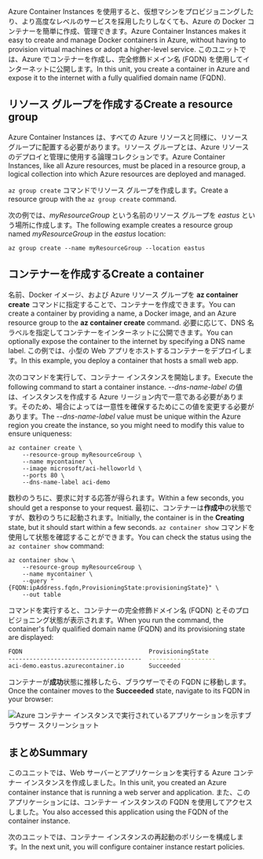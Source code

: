 <span data-ttu-id="4f16b-101">Azure Container Instances を使用すると、仮想マシンをプロビジョニングしたり、より高度なレベルのサービスを採用したりしなくても、Azure の Docker コンテナーを簡単に作成、管理できます。</span><span class="sxs-lookup"><span data-stu-id="4f16b-101">Azure Container Instances makes it easy to create and manage Docker containers in Azure, without having to provision virtual machines or adopt a higher-level service.</span></span> <span data-ttu-id="4f16b-102">このユニットでは、Azure でコンテナーを作成し、完全修飾ドメイン名 (FQDN) を使用してインターネットに公開します。</span><span class="sxs-lookup"><span data-stu-id="4f16b-102">In this unit, you create a container in Azure and expose it to the internet with a fully qualified domain name (FQDN).</span></span>

## <a name="create-a-resource-group"></a><span data-ttu-id="4f16b-103">リソース グループを作成する</span><span class="sxs-lookup"><span data-stu-id="4f16b-103">Create a resource group</span></span>

<span data-ttu-id="4f16b-104">Azure Container Instances は、すべての Azure リソースと同様に、リソース グループに配置する必要があります。リソース グループとは、Azure リソースのデプロイと管理に使用する論理コレクションです。</span><span class="sxs-lookup"><span data-stu-id="4f16b-104">Azure Container Instances, like all Azure resources, must be placed in a resource group, a logical collection into which Azure resources are deployed and managed.</span></span>

<span data-ttu-id="4f16b-105">`az group create` コマンドでリソース グループを作成します。</span><span class="sxs-lookup"><span data-stu-id="4f16b-105">Create a resource group with the `az group create` command.</span></span>

<span data-ttu-id="4f16b-106">次の例では、*myResourceGroup* という名前のリソース グループを *eastus* という場所に作成します。</span><span class="sxs-lookup"><span data-stu-id="4f16b-106">The following example creates a resource group named *myResourceGroup* in the *eastus* location:</span></span>

```azurecli
az group create --name myResourceGroup --location eastus
```

## <a name="create-a-container"></a><span data-ttu-id="4f16b-107">コンテナーを作成する</span><span class="sxs-lookup"><span data-stu-id="4f16b-107">Create a container</span></span>

<span data-ttu-id="4f16b-108">名前、Docker イメージ、および Azure リソース グループを **az container create** コマンドに指定することで、コンテナーを作成できます。</span><span class="sxs-lookup"><span data-stu-id="4f16b-108">You can create a container by providing a name, a Docker image, and an Azure resource group to the **az container create** command.</span></span> <span data-ttu-id="4f16b-109">必要に応じて、DNS 名ラベルを指定してコンテナーをインターネットに公開できます。</span><span class="sxs-lookup"><span data-stu-id="4f16b-109">You can optionally expose the container to the internet by specifying a DNS name label.</span></span> <span data-ttu-id="4f16b-110">この例では、小型の Web アプリをホストするコンテナーをデプロイします。</span><span class="sxs-lookup"><span data-stu-id="4f16b-110">In this example, you deploy a container that hosts a small web app.</span></span>

<span data-ttu-id="4f16b-111">次のコマンドを実行して、コンテナー インスタンスを開始します。</span><span class="sxs-lookup"><span data-stu-id="4f16b-111">Execute the following command to start a container instance.</span></span> <span data-ttu-id="4f16b-112">*--dns-name-label* の値は、インスタンスを作成する Azure リージョン内で一意である必要があります。そのため、場合によっては一意性を確保するためにこの値を変更する必要があります。</span><span class="sxs-lookup"><span data-stu-id="4f16b-112">The *--dns-name-label* value must be unique within the Azure region you create the instance, so you might need to modify this value to ensure uniqueness:</span></span>

```azurecli
az container create \
    --resource-group myResourceGroup \
    --name mycontainer \
    --image microsoft/aci-helloworld \
    --ports 80 \
    --dns-name-label aci-demo
```

<span data-ttu-id="4f16b-113">数秒のうちに、要求に対する応答が得られます。</span><span class="sxs-lookup"><span data-stu-id="4f16b-113">Within a few seconds, you should get a response to your request.</span></span> <span data-ttu-id="4f16b-114">最初に、コンテナーは**作成中**の状態ですが、数秒のうちに起動されます。</span><span class="sxs-lookup"><span data-stu-id="4f16b-114">Initially, the container is in the **Creating** state, but it should start within a few seconds.</span></span> <span data-ttu-id="4f16b-115">`az container show` コマンドを使用して状態を確認することができます。</span><span class="sxs-lookup"><span data-stu-id="4f16b-115">You can check the status using the `az container show` command:</span></span>

```azurecli
az container show \
    --resource-group myResourceGroup \
    --name mycontainer \
    --query "{FQDN:ipAddress.fqdn,ProvisioningState:provisioningState}" \
    --out table
```

<span data-ttu-id="4f16b-116">コマンドを実行すると、コンテナーの完全修飾ドメイン名 (FQDN) とそのプロビジョニング状態が表示されます。</span><span class="sxs-lookup"><span data-stu-id="4f16b-116">When you run the command, the container's fully qualified domain name (FQDN) and its provisioning state are displayed:</span></span>

```bash
FQDN                                    ProvisioningState
--------------------------------------  -------------------
aci-demo.eastus.azurecontainer.io       Succeeded
```

<span data-ttu-id="4f16b-117">コンテナーが**成功**状態に推移したら、ブラウザーでその FQDN に移動します。</span><span class="sxs-lookup"><span data-stu-id="4f16b-117">Once the container moves to the **Succeeded** state, navigate to its FQDN in your browser:</span></span>

![Azure コンテナー インスタンスで実行されているアプリケーションを示すブラウザー スクリーンショット](../media-draft/aci-app-browser.png)

## <a name="summary"></a><span data-ttu-id="4f16b-119">まとめ</span><span class="sxs-lookup"><span data-stu-id="4f16b-119">Summary</span></span>

<span data-ttu-id="4f16b-120">このユニットでは、Web サーバーとアプリケーションを実行する Azure コンテナー インスタンスを作成しました。</span><span class="sxs-lookup"><span data-stu-id="4f16b-120">In this unit, you created an Azure container instance that is running a web server and application.</span></span> <span data-ttu-id="4f16b-121">また、このアプリケーションには、コンテナー インスタンスの FQDN を使用してアクセスしました。</span><span class="sxs-lookup"><span data-stu-id="4f16b-121">You also accessed this application using the FQDN of the container instance.</span></span>

<span data-ttu-id="4f16b-122">次のユニットでは、コンテナー インスタンスの再起動のポリシーを構成します。</span><span class="sxs-lookup"><span data-stu-id="4f16b-122">In the next unit, you will configure container instance restart policies.</span></span>